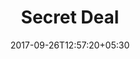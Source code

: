 ---
title: "Secret Deal"
date: 2017-09-26T12:57:20+05:30
draft: false
layout: secret-deal
property: "Casa Goa"
status: "Pending Review"
url: /offers/secret-deal/casa-goa/
slug: "casa-goa/"

mainmenu:
 offers: true
 secret: true
---